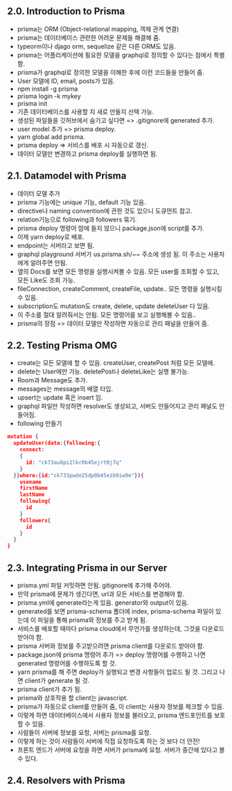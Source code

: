 ## 2.0. Introduction to Prisma
- prisma는 ORM (Object-relational mapping, 객체 관계 연결)
- prisma는 데이터베이스 관련한 어려운 문제들 해결해 줌.
- typeorm이나 djago orm, sequelize 같은 다른 ORM도 있음.
- prisma는 어플리케이션에 필요한 모델을 graphql로 정의할 수 있다는 점에서 특별함.
- prisma가 graphql로 정의한 모델을 이해한 후에 이런 코드들을 만들어 줌.
- User 모델에 ID, email, posts가 있음.
- npm install -g prisma
- prisma login -k mykey
- prisma init
- 기존 데이터베이스를 사용할 지 새로 만들지 선택 가능.
- 생성된 파일들을 깃허브에서 숨기고 싶다면 => .gitignore에 generated 추가.
- user model 추가 => prisma deploy.
- yarn global add prisma.
- prisma deploy => 서비스를 배포 시 자동으로 갱신.
- 데이터 모델만 변경하고 prisma deploy를 실행하면 됨.

## 2.1. Datamodel with Prisma
- 데이터 모델 추가
- prisma 기능에는 unique 기능, default 기능 있음.
- directive나 naming convention에 관한 것도 있으니 도큐먼트 참고.
- relation기능으로 following과 followers 묶기.
- prisma deploy 명령어 맘에 들지 않으니 package.json에 script를 추가.
- 이제 yarn deploy로 배포.
- endpoint는 서버라고 보면 됨.
- graphql playground 서버가 us.prisma.sh/~~ 주소에 생성 됨. 이 주소는 사용자에게 알려주면 안됨.
- 옆의 Docs를 보면 모든 명령을 실행시켜볼 수 있음. 모든 user를 조회할 수 있고, 모든 Like도 조회 가능.
- fileConnection, createComment, createFile, update.. 모든 명령을 실행시킬 수 있음.
- subscription도 mutation도 create, delete, update deleteUser 다 있음.
- 이 주소를 절대 알려줘서는 안됨. 모든 명령어를 보고 실행해볼 수 있음..
- prisma의 장점 => 데이터 모델만 작성하면 자동으로 관리 패널을 만들어 줌.

## 2.2. Testing Prisma OMG
- create는 모든 모델에 할 수 있음. createUser, createPost 처럼 모든 모델에.
- delete는 User에만 가능. deletePost나 deleteLike는 실행 불가능.
- Room과 Message도 추가.
- messages는 message의 배열 타입.
- upsert는 update 혹은 insert 임.
- graphql 파일만 작성하면 resolver도 생성되고, 서버도 만들어지고 관리 패널도 만들어짐.
- following 만들기
~~~json
mutation {
  updateUser(data:{following:{
    connect:
    {
      id: "ck73au8pi2lkr0b45ejrt0j7q"
    }
  }}where:{id:"ck733pwde25dp0b45ezb9iw9e"}){
    usename
    firstName
    lastName
    following{
      id
    }
    followers{
      id
    }
  }
}
~~~

## 2.3. Integrating Prisma in our Server
- prisma.yml 파일 커밋하면 안됨. gitignore에 추가해 주어야.
- 만약 prisma에 문제가 생긴다면, url과 모든 서비스를 변경해야 함.
- prisma.yml에 generate라는게 있음. generator와 output이 있음.
- generated를 보면 prisma-schema 폴더에 index, prisma-schema 파일이 있는데 이 파일을 통해 prisma와 정보를 주고 받게 됨.
- 서비스를 배포할 때마다 prisma cloud에서 무언가를 생성하는데, 그것을 다운로드 받아야 함.
- prisma 서버와 정보를 주고받으려면 prisma client를 다운로드 받아야 함.
- package.json에 prisma 명령어 추가 => deploy 명령어를 수행하고 나면 generated 명령어를 수행하도록 할 것.
- yarn prisma를 해 주면 deploy가 실행되고 변경 사항들이 업로드 될 것. 그리고 나면 client가 generate 될 것.
- prisma client가 추가 됨.
- prisma와 상호작용 할 client는 javascript.
- prisma가 자동으로 client를 만들어 줌, 이 client는 사용자 정보를 체크할 수 있음.
- 이렇게 하면 데이터베이스에서 사용자 정보를 불러오고, prisma 엔드포인트를 보호할 수 있음.
- 사람들이 서버에 정보를 요청, 서버는 prisma를 요청.
- 이렇게 하는 것이 사람들이 서버에 직접 요청하도록 하는 것 보다 더 안전!
- 프론트 엔드가 서버에 요청을 하면 서버가 prisma에 요청. 서버가 중간에 있다고 볼 수 있다.

## 2.4. Resolvers with Prisma